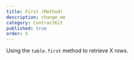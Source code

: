 ```yaml
---
title: First (Method)
description: change_me
category: ContractKit
published: true
order: 5
---
```


Using the `table.first` method to retrieve X rows.
